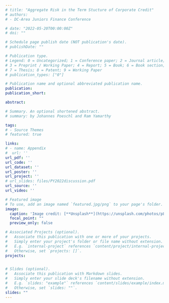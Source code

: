 ```yaml
---
# title: "Aggregate Risk in the Term Stucture of Corporate Credit"
# authors:
# - DC-Area Juniors Finance Conference

# date: "2022-05-20T00:00:00Z"
# doi: ""

# Schedule page publish date (NOT publication's date).
# publishDate: ""

# Publication type.
# Legend: 0 = Uncategorized; 1 = Conference paper; 2 = Journal article;
# 3 = Preprint / Working Paper; 4 = Report; 5 = Book; 6 = Book section;
# 7 = Thesis; 8 = Patent; 9 = Working Paper
# publication_types: ["0"]

# Publication name and optional abbreviated publication name.
publication: 
publication_short:

abstract: 

# Summary. An optional shortened abstract.
# summary: by Johannes Poeschl and Ram Yamarthy

tags:
# - Source Themes
# featured: true

links:
# - name: Appendix
#  url: ''
url_pdf: ''
url_code: ''
url_dataset: ''
url_poster: ''
url_project: ''
# url_slides: files/PY2022discussion.pdf
url_source: ''
url_video: ''

# Featured image
# To use, add an image named `featured.jpg/png` to your page's folder. 
image:
  caption: 'Image credit: [**Unsplash**](https://unsplash.com/photos/pLCdAaMFLTE)'
  focal_point: ""
  preview_only: false

# Associated Projects (optional).
#   Associate this publication with one or more of your projects.
#   Simply enter your project's folder or file name without extension.
#   E.g. `internal-project` references `content/project/internal-project/index.md`.
#   Otherwise, set `projects: []`.
projects:


# Slides (optional).
#   Associate this publication with Markdown slides.
#   Simply enter your slide deck's filename without extension.
#   E.g. `slides: "example"` references `content/slides/example/index.md`.
#   Otherwise, set `slides: ""`.
slides: ""
---
```

